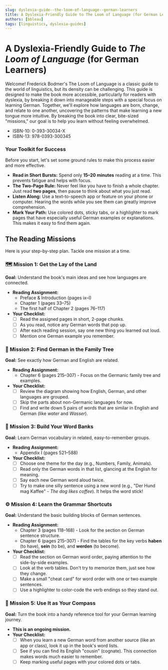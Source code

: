 ```yaml
---
slug: dyslexia-guide--the-loom-of-language--german-learners
title: A Dyslexia-Friendly Guide to The Loom of Language (for German Learners)
authors: [bbleau]
tags: [linguistics, dyslexia-guides]
---
```


# **A Dyslexia-Friendly Guide to *The Loom of Language* (for German Learners)**

Welcome! Frederick Bodmer's The Loom of Language is a classic guide to the world of linguistics, but its density can be challenging. This guide is designed to make the book more accessible, particularly for readers with dyslexia, by breaking it down into manageable steps with a special focus on learning German. Together, we'll explore how languages are born, change, and relate to one another, uncovering the patterns that make learning a new tongue more intuitive. By breaking the book into clear, bite-sized "missions," our goal is to help you learn without feeling overwhelmed.

- ISBN-10: 0-393-30034-X
- ISBN-13: 978-0393-300345

### **Your Toolkit for Success**

Before you start, let's set some ground rules to make this process easier and more effective.

* **Read in Short Bursts:** Spend only **15–20 minutes** reading at a time. This prevents fatigue and helps with focus.  
* **The Two-Page Rule:** Never feel like you have to finish a whole chapter. Just read **two pages**, then pause to think about what you just read.  
* **Listen Along:** Use a text-to-speech app or feature on your phone or computer. Hearing the words while you see them can greatly improve comprehension.  
* **Mark Your Path:** Use colored dots, sticky tabs, or a highlighter to mark pages that have especially useful German examples or explanations. This makes it easy to find them again.

## **The Reading Missions**

Here is your step-by-step plan. Tackle one mission at a time.

### **🗺️ Mission 1: Get the Lay of the Land**

**Goal:** Understand the book's main ideas and see how languages are connected.

* **Reading Assignment:**  
  * Preface & Introduction (pages ix–I)  
  * Chapter 1 (pages 33–75)  
  * The first half of Chapter 2 (pages 76–117)  
* **Your Checklist:**  
  * [ ] Read the assigned pages in short, 2-page chunks.  
  * [ ] As you read, notice any German words that pop up.  
  * [ ] After each reading session, say one new thing you learned out loud.  
  * [ ] Mention one German example you remember.

### **🌳 Mission 2: Find German in the Family Tree**

**Goal:** See exactly how German and English are related.

* **Reading Assignment:**  
  * Chapter 6 (pages 215–307) - Focus on the Germanic family tree and examples.  
* **Your Checklist:**  
  * [ ] Review the diagram showing how English, German, and other languages are grouped.  
  * [ ] Skip the parts about non-Germanic languages for now.  
  * [ ] Find and write down 5 pairs of words that are similar in English and German (like *water* and *Wasser*).

### **🧰 Mission 3: Build Your Word Banks**

**Goal:** Learn German vocabulary in related, easy-to-remember groups.

* **Reading Assignment:**  
  * Appendix I (pages 521–588)  
* **Your Checklist:**  
  * [ ] Choose one theme for the day (e.g., Numbers, Family, Animals).  
  * [ ] Read only the German words in that list, glancing at the English for meaning.  
  * [ ] Say each new German word aloud twice.  
  * [ ] Try to make one silly sentence using a new word (e.g., "Der Hund mag Kaffee" - *The dog likes coffee*). It helps the word stick!

### **⚙️ Mission 4: Learn the Grammar Shortcuts**

**Goal:** Understand the basic building blocks of German sentences.

* **Reading Assignment:**  
  * Chapter 3 (pages 118–168) - Look for the section on German sentence structure.  
  * Chapter 6 (pages 215–307) - Find the tables for the key verbs **haben** (to have), **sein** (to be), and **werden** (to become).  
* **Your Checklist:**  
  * [ ] Read the section on German word order, paying attention to the side-by-side examples.  
  * [ ] Look at the verb tables. Don't try to memorize them, just see how they change.  
  * [ ] Make a small "cheat card" for word order with one or two example sentences.  
  * [ ] Use a highlighter to color-code the verb endings so they stand out.

### **🧭 Mission 5: Use It as Your Compass**

**Goal:** Turn the book into a handy reference tool for your German learning journey.

* **This is an ongoing mission.**  
* **Your Checklist:**  
  * [ ] When you learn a new German word from another source (like an app or class), look it up in the book's word lists.  
  * [ ] See if you can find its English "cousin" (cognate). This connection makes words much easier to remember.  
  * [ ] Keep marking useful pages with your colored dots or tabs.